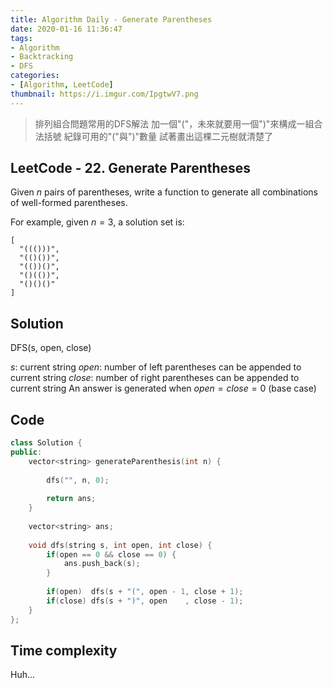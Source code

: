```yaml
---
title: Algorithm Daily - Generate Parentheses
date: 2020-01-16 11:36:47
tags:
- Algorithm
- Backtracking
- DFS
categories:
- [Algorithm, LeetCode]
thumbnail: https://i.imgur.com/IpgtwV7.png
---
```


> 排列組合問題常用的DFS解法
> 加一個"("，未來就要用一個")"來構成一組合法括號
> 紀錄可用的"("與")"數量
> 試著畫出這棵二元樹就清楚了

## LeetCode - 22. Generate Parentheses

Given $n$ pairs of parentheses, write a function to generate all combinations of well-formed parentheses.

For example, given $n = 3$, a solution set is:

```
[
  "((()))",
  "(()())",
  "(())()",
  "()(())",
  "()()()"
]
```
<!-- more -->

## Solution

DFS(s, open, close)

$s$: current string
$open$: number of left parentheses can be appended to current string 
$close$: number of right parentheses can be appended to current string 
An answer is generated when $open = close = 0$ (base case)

## Code

```cpp
class Solution {
public:
    vector<string> generateParenthesis(int n) {
        
        dfs("", n, 0);
        
        return ans;
    }
    
    vector<string> ans;
    
    void dfs(string s, int open, int close) {
        if(open == 0 && close == 0) {
            ans.push_back(s);
        }
        
        if(open)  dfs(s + "(", open - 1, close + 1);
        if(close) dfs(s + ")", open    , close - 1);
    }
};
```

## Time complexity

Huh...